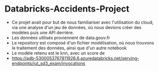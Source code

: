# Databricks-Accidents-Project

- Ce projet avait pour but de nous familiariser avec l'utilisation du cloud, via une analyse d'un jeu de données, où nous devions créer des modèles puis une API derrière.
- Les données utilisés proviennent de data.gouv.fr
- Le repository est composé d'un fichier modélisation, où nous trouvons le traitement des données, ainsi que d'un autre notebook
- Le modèle retenu est le knn, avec un score de 
- https://adb-5300053767811926.6.azuredatabricks.net/serving-endpoints/iut_sd3_exam/invocations
